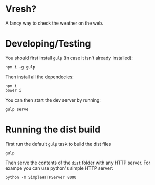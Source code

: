 Vresh?
======

A fancy way to check the weather on the web.


# Developing/Testing

You should first install `gulp` (in case it isn't  already installed):
```
npm i -g gulp
```

Then install all the dependecies:
```
npm i
bower i
```

You can then start the dev server by running:
```
gulp serve
```

# Running the dist build
First run the default `gulp` task to build the dist files
```
gulp
```

Then serve the contents of the `dist` folder with any HTTP server.
For exampe you can use python's simple HTTP server:
```
python -m SimpleHTTPServer 8000
```

